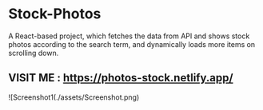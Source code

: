 # Stock-Photos
A React-based project, which fetches the data from API and shows stock photos according to the search term, and dynamically loads more items on scrolling down.

## VISIT ME : https://photos-stock.netlify.app/

![Screenshot1(./assets/Screenshot.png)
